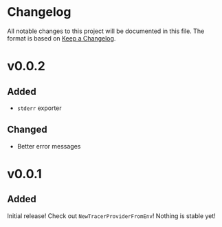 # Changelog

All notable changes to this project will be documented in this file. The format
is based on [Keep a Changelog](https://keepachangelog.com/en/1.0.0/).

# v0.0.2

## Added

- `stderr` exporter

## Changed

- Better error messages

# v0.0.1

## Added

Initial release! Check out `NewTracerProviderFromEnv`! Nothing is stable yet!

